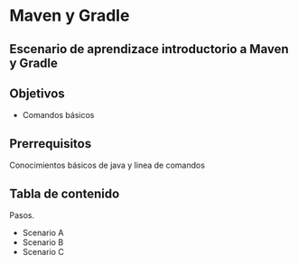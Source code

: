 # Maven y Gradle


## Escenario de aprendizace introductorio a Maven y Gradle


## Objetivos

- Comandos básicos

## Prerrequisitos

Conocimientos básicos de java y linea de comandos

## Tabla de contenido

Pasos.

- Scenario A
- Scenario B
- Scenario C



